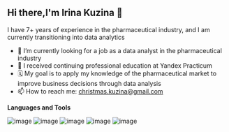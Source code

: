 ## Hi there,I'm Irina Kuzina 👋

I have 7+ years of experience in the pharmaceutical industry, and I am currently transitioning into data analytics

- 🔭 I’m currently looking for a job as a data analyst in the pharmaceutical industry
- 🌱 I received сontinuing professional education at Yandex Practicum
- 🗓️ My goal is to apply my knowledge of the pharmaceutical market to improve business decisions through data analysis
- 📫 How to reach me: сhristmas.kuzina@gmail.com

**Languages and Tools**

![image](https://github.com/user-attachments/assets/ce958257-8e52-43c0-aa90-c195d6bd6c73)
![image](https://github.com/user-attachments/assets/f48814a9-e3b1-43eb-a7ff-91574b0b254c)
![image](https://github.com/user-attachments/assets/1cf39d7b-1b1e-413d-bb25-f3ac57515021)
![image](https://github.com/user-attachments/assets/6893970e-58b3-4118-a9a6-24a06593982c)
![image](https://github.com/user-attachments/assets/88a72fc5-48e2-4a25-a095-231870bdafd3)





